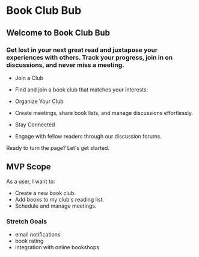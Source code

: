 # Book Club Bub

## Welcome to Book Club Bub

### Get lost in your next great read and juxtapose your experiences with others. Track your progress, join in on discussions, and never miss a meeting.

* Join a Club

* Find and join a book club that matches your interests.

* Organize Your Club

* Create meetings, share book lists, and manage discussions effortlessly.

* Stay Connected

* Engage with fellow readers through our discussion forums.

Ready to turn the page?  Let's get started.

## MVP Scope
As a user, I want to:
* Create a new book club.
* Add books to my club's reading list.
* Schedule and manage meetings.

### Stretch Goals
* email notifications
* book rating
* integration with online bookshops
